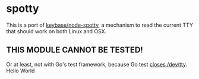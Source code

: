 # spotty

This is a port of [keybase/node-spotty](https://github.com/keybase/node-spotty),
a mechanism to read the current TTY that should work on both Linux and OSX.

## THIS MODULE CANNOT BE TESTED!

Or at least, not with Go's test framework, because Go test
[closes /dev/tty](https://groups.google.com/forum/#!topic/golang-nuts/w6TTJpw9stA).
Hello World
